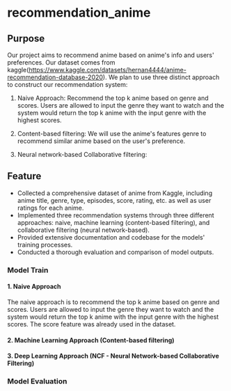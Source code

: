 # recommendation_anime

## Purpose
Our project aims to recommend anime based on anime's info and users' preferences. Our dataset comes from kaggle(https://www.kaggle.com/datasets/hernan4444/anime-recommendation-database-2020). We plan to use three distinct approach to construct our recommendation system:

1. Naive Approach: Recommend the top k anime based on genre and scores. Users are allowed to input the genre they want to watch and the system would return the top k anime with the input genre with the highest scores.

2. Content-based filtering: We will use the anime's features genre to recommend similar anime based on the user's preference.

3. Neural network-based Collaborative filtering: 

## Feature
- Collected a comprehensive dataset of anime from Kaggle, including anime title, genre, type, episodes, score, rating, etc. as well as user ratings for each anime.
- Implemented three recommendation systems through three different approaches: naive, machine learning (content-based filtering), and collaborative filtering (neural network-based).
- Provided extensive documentation and codebase for the models' training processes.
- Conducted a thorough evaluation and comparison of model outputs.


### Model Train

#### 1. Naive Approach

The naive approach is to recommend the top k anime based on genre and scores. Users are allowed to input the genre they want to watch and the system would return the top k anime with the input genre with the highest scores. The score feature was already used in the dataset.

#### 2. Machine Learning Approach (Content-based filtering)


#### 3. Deep Learning Approach (NCF - Neural Network-based Collaborative Filtering)


### Model Evaluation
